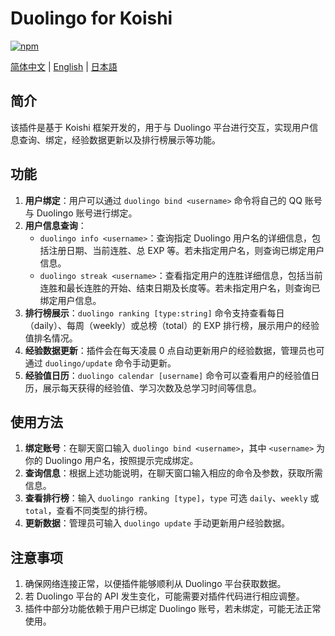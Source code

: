 # Duolingo for Koishi

[![npm](https://img.shields.io/npm/v/koishi-plugin-duolingo?style=flat-square)](https://www.npmjs.com/package/koishi-plugin-duolingo)

[简体中文](/readme.md) | [English](/readme_en.md) | [日本語](/readme_jp.md)

## 简介

该插件是基于 Koishi 框架开发的，用于与 Duolingo 平台进行交互，实现用户信息查询、绑定，经验数据更新以及排行榜展示等功能。

## 功能

1. **用户绑定**：用户可以通过 `duolingo bind <username>` 命令将自己的 QQ 账号与 Duolingo 账号进行绑定。
2. **用户信息查询**：
    - `duolingo info <username>`：查询指定 Duolingo 用户名的详细信息，包括注册日期、当前连胜、总 EXP 等。若未指定用户名，则查询已绑定用户信息。
    - `duolingo streak <username>`：查看指定用户的连胜详细信息，包括当前连胜和最长连胜的开始、结束日期及长度等。若未指定用户名，则查询已绑定用户信息。
3. **排行榜展示**：`duolingo ranking [type:string]` 命令支持查看每日（daily）、每周（weekly）或总榜（total）的 EXP 排行榜，展示用户的经验值排名情况。
4. **经验数据更新**：插件会在每天凌晨 0 点自动更新用户的经验数据，管理员也可通过 `duolingo/update` 命令手动更新。
5. **经验值日历**：`duolingo calendar [username]` 命令可以查看用户的经验值日历，展示每天获得的经验值、学习次数及总学习时间等信息。

## 使用方法

1. **绑定账号**：在聊天窗口输入 `duolingo bind <username>`，其中 `<username>` 为你的 Duolingo 用户名，按照提示完成绑定。
2. **查询信息**：根据上述功能说明，在聊天窗口输入相应的命令及参数，获取所需信息。
3. **查看排行榜**：输入 `duolingo ranking [type]`，`type` 可选 `daily`、`weekly` 或 `total`，查看不同类型的排行榜。
4. **更新数据**：管理员可输入 `duolingo update` 手动更新用户经验数据。

## 注意事项

1. 确保网络连接正常，以便插件能够顺利从 Duolingo 平台获取数据。
2. 若 Duolingo 平台的 API 发生变化，可能需要对插件代码进行相应调整。
3. 插件中部分功能依赖于用户已绑定 Duolingo 账号，若未绑定，可能无法正常使用。
